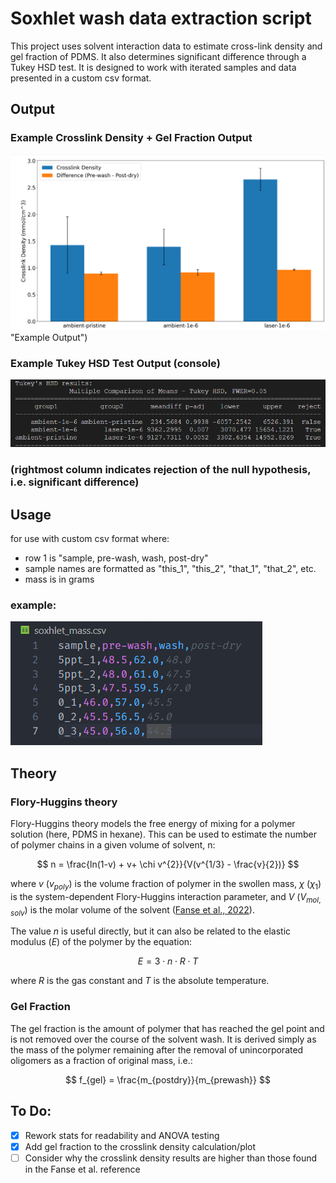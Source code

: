 # Soxhlet wash data extraction script

This project uses solvent interaction data to estimate cross-link density and gel fraction of PDMS.  It also determines significant difference through a Tukey HSD test.  It is designed to work with iterated samples and data presented in a custom csv format.

## Output

### Example Crosslink Density + Gel Fraction Output
![example output](images/CLD_GF_placeholder.png) "Example Output")

### Example Tukey HSD Test Output (console)

![example output](images/example_tukey.png "Tukey HSD Test")

### (rightmost column indicates rejection of the null hypothesis, i.e. significant difference)

## Usage

for use with custom csv format where:
  - row 1 is "sample, pre-wash, wash, post-dry"
  - sample names are formatted as "this_1", "this_2", "that_1", "that_2", etc.
  - mass is in grams

### example:
![example csv](images/example_csv.png "Example CSV Format")

## Theory

### Flory-Huggins theory

Flory-Huggins theory models the free energy of mixing for a polymer solution (here, PDMS in hexane).  This can be used to estimate the number of polymer chains in a given volume of solvent, n:

$$
n = \frac{ln(1-v) + v+ \chi v^{2}}{V(v^{1/3} - \frac{v}{2})}
$$

where $v$ ($v_{poly}$) is the volume fraction of polymer in the swollen mass, $\chi$ ($\chi_1$) is the system-dependent Flory-Huggins interaction parameter, and $V$ ($V_{mol,solv}$) is the molar volume of the solvent ([Fanse et al., 2022](https://www.ncbi.nlm.nih.gov/pmc/articles/PMC9208241/)).

The value $n$ is useful directly, but it can also be related to the elastic modulus ($E$) of the polymer by the equation:

$$
E = 3 \cdot n \cdot R \cdot T
$$

where $R$ is the gas constant and $T$ is the absolute temperature.

### Gel Fraction

The gel fraction is the amount of polymer that has reached the gel point and is not removed over the course of the solvent wash.  It is derived simply as the mass of the polymer remaining after the removal of unincorporated oligomers as a fraction of original mass, i.e.:

$$
f_{gel} = \frac{m_{postdry}}{m_{prewash}}
$$ 

## To Do:
  - [x] Rework stats for readability and ANOVA testing
  - [x] Add gel fraction to the crosslink density calculation/plot
  - [ ] Consider why the crosslink density results are higher than those found in the Fanse et al. reference